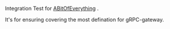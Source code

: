 Integration Test for [ABitOfEverything](https://github.com/grpc-ecosystem/grpc-gateway/blob/main/examples/internal/proto/examplepb/a_bit_of_everything.proto) .

It's for ensuring covering the most defination for gRPC-gateway.
